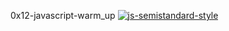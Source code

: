 0x12-javascript-warm_up
[![js-semistandard-style](https://raw.githubusercontent.com/standard/semistandard/master/badge.svg)](https://github.com/standard/semistandard)